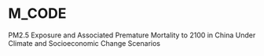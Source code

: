 # M_CODE
PM2.5 Exposure and Associated Premature Mortality  to 2100 in China Under Climate and Socioeconomic Change Scenarios
